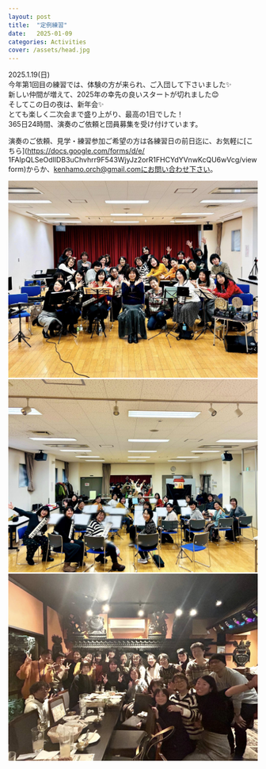 ```yaml
---
layout: post
title:  "定例練習"  
date:   2025-01-09 
categories: Activities
cover: /assets/head.jpg
---
```

  
2025.1.19(日)  
今年第1回目の練習では、体験の方が来られ、ご入団して下さいました✨  
新しい仲間が増えて、2025年の幸先の良いスタートが切れました😊  
そしてこの日の夜は、新年会✨  
とても楽しく二次会まで盛り上がり、最高の1日でした！  
365日24時間、演奏のご依頼と団員募集を受け付けています。 

演奏のご依頼、見学・練習参加ご希望の方は各練習日の前日迄に、お気軽に[こちら](https://docs.google.com/forms/d/e/  1FAIpQLSeOdIlDB3uChvhrr9F543WjyJz2orR1FHCYdYVnwKcQU6wVcg/viewform)からか、kenhamo.orch@gmail.comにお問い合わせ下さい。 
  
<img border="0" src="/assets/20250109-1.jpg">  
<img border="0" src="/assets/20250109-2.jpg">  
<img border="0" src="/assets/20250109-3.jpg">  
